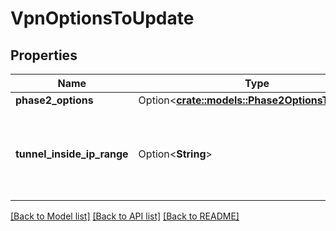 # VpnOptionsToUpdate

## Properties

Name | Type | Description | Notes
------------ | ------------- | ------------- | -------------
**phase2_options** | Option<[**crate::models::Phase2OptionsToUpdate**](Phase2OptionsToUpdate.md)> |  | [optional]
**tunnel_inside_ip_range** | Option<**String**> | The range of inside IPs for the tunnel. This must be a /30 CIDR block from the 169.254.254.0/24 range. | [optional]

[[Back to Model list]](../README.md#documentation-for-models) [[Back to API list]](../README.md#documentation-for-api-endpoints) [[Back to README]](../README.md)


